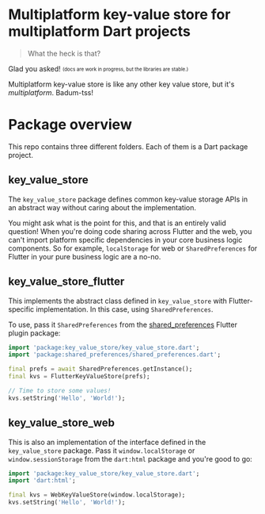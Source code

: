 # Multiplatform key-value store for multiplatform Dart projects

> What the heck is that?

Glad you asked! <sub><sup>(docs are work in progress, but the libraries are stable.)</sup></sub>

Multiplatform key-value store is like any other key value store, but it's _multiplatform_. Badum-tss!

# Package overview

This repo contains three different folders. Each of them is a Dart package project.

## key_value_store

The `key_value_store` package defines common key-value storage APIs in an abstract way without caring about the implementation.

You might ask what is the point for this, and that is an entirely valid question!
When you're doing code sharing across Flutter and the web, you can't import platform specific dependencies in your core business logic components.
So for example, `localStorage` for web or `SharedPreferences` for Flutter in your pure business logic are a no-no.

## key_value_store_flutter

This implements the abstract class defined in `key_value_store` with Flutter-specific implementation. 
In this case, using `SharedPreferences`. 

To use, pass it `SharedPreferences` from the [shared_preferences](https://pub.dartlang.org/packages/shared_preferences) Flutter plugin package:

```dart
import 'package:key_value_store/key_value_store.dart';
import 'package:shared_preferences/shared_preferences.dart';

final prefs = await SharedPreferences.getInstance();
final kvs = FlutterKeyValueStore(prefs);

// Time to store some values!
kvs.setString('Hello', 'World!');
```

## key_value_store_web

This is also an implementation of the interface defined in the `key_value_store` package.
Pass it `window.localStorage` or `window.sessionStorage` from the `dart:html` package and you're good to go:

```dart
import 'package:key_value_store/key_value_store.dart';
import 'dart:html';

final kvs = WebKeyValueStore(window.localStorage);
kvs.setString('Hello', 'World!');
```

